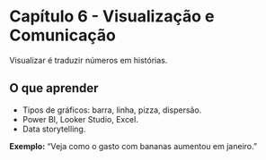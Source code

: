 # Capítulo 6 - Visualização e Comunicação

Visualizar é traduzir números em histórias.

## O que aprender
- Tipos de gráficos: barra, linha, pizza, dispersão.
- Power BI, Looker Studio, Excel.
- Data storytelling.

**Exemplo:** “Veja como o gasto com bananas aumentou em janeiro.”